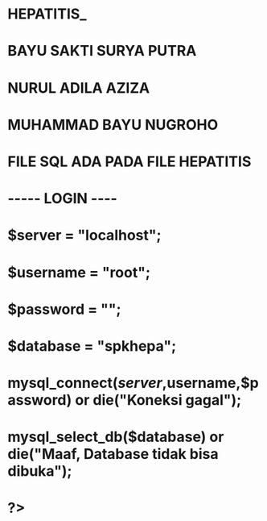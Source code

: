 # HEPATITIS_

# BAYU SAKTI SURYA PUTRA 
# NURUL ADILA AZIZA
# MUHAMMAD BAYU NUGROHO

# FILE SQL ADA PADA FILE HEPATITIS 

# ----- LOGIN ---- 

# $server = "localhost";
# $username = "root";
# $password = "";
# $database = "spkhepa";

# mysql_connect($server,$username,$password) or die("Koneksi gagal");
# mysql_select_db($database) or die("Maaf, Database tidak bisa dibuka");
# ?>

